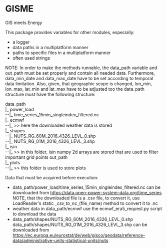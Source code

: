 # GISME
GIS meets Energy

This package provides variables for other modules, especially:
  - a logger
  - data paths in a multiplatform manner
  - paths to specific files in a multiplatform manner
  - often used strings

NOTE:
In order to make the methods runnable, the data_path variable and out_path must be set properly and contain all needed data. Furthermore, data_min_date and data_max_date have to be set according to temporal data limitation. Also, given, that geographic scope is changed, lon_min, lon_max, lat_min and lat_max have to be adjusted too the data_path structure must have the following structure:  

data_path  
|_ power_load  
--|_ time_series_15min_singleindex_filtered.nc  
|_ ecmwf  
--|_ >> here the downloaded weather data is stored  
|_ shapes  
--|_ NUTS_RG_60M_2016_4326_LEVL_0.shp  
--|_ NUTS_RG_01M_2016_4326_LEVL_3.shp  
|_ isin  
--|_ >> in this folder, isin numpy 2d arrays are stored that are used to filter important grid points out_path  
|_ plots  
--|_ >> this folder is used to store plots  

Data that must be acquired before execution:
- data_path/power_load/time_series_15min_singleindex_filtered.nc
  can be downloaded from https://data.open-power-system-data.org/time_series
  NOTE, that the downloaded file is a .csv file, to convert it, use
  LoadReader's static \__csv_to_nc__(file_name) method to convert it to .nc
- weather data in data_path/ecmwf
  use the ecmwf_era5_request.py script to download the data
- data_path/shapes/NUTS_RG_60M_2016_4326_LEVL_0.shp
  data_path/shapes/NUTS_RG_01M_2016_4326_LEVL_3.shp
  can be downloaded from
  https://ec.europa.eu/eurostat/de/web/gisco/geodata/reference-data/administrative-units-statistical-units/nuts
